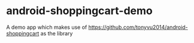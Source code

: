 # android-shoppingcart-demo
A demo app which makes use of https://github.com/tonyvu2014/android-shoppingcart as the library
